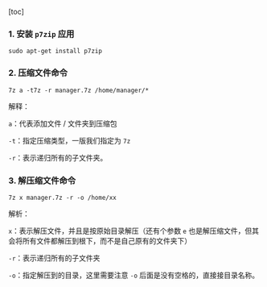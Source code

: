 [toc]

### 1. 安装 `p7zip` 应用

```shell
sudo apt-get install p7zip
```

### 2. 压缩文件命令

```shell
7z a -t7z -r manager.7z /home/manager/*
```

解释：

`a`：代表添加文件 / 文件夹到压缩包

`-t`：指定压缩类型，一版我们指定为 `7z`

`-r`：表示递归所有的子文件夹。

### 3. 解压缩文件命令

```shell
7z x manager.7z -r -o /home/xx
```

解析：

`x`：表示解压文件，并且是按原始目录解压（还有个参数 `e` 也是解压缩文件，但其会将所有文件都解压到根下，而不是自己原有的文件夹下）

`-r`：表示递归所有的子文件夹

`-o`：指定解压到的目录，这里需要注意 `-o` 后面是没有空格的，直接接目录名称。

